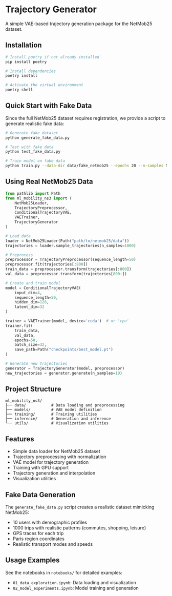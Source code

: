 # Trajectory Generator

A simple VAE-based trajectory generation package for the NetMob25 dataset.

## Installation

```bash
# Install poetry if not already installed
pip install poetry

# Install dependencies
poetry install

# Activate the virtual environment
poetry shell
```

## Quick Start with Fake Data

Since the full NetMob25 dataset requires registration, we provide a script to generate realistic fake data:

```bash
# Generate fake dataset
python generate_fake_data.py

# Test with fake data
python test_fake_data.py

# Train model on fake data
python train.py --data-dir data/fake_netmob25 --epochs 20 --n-samples 500
```

## Using Real NetMob25 Data

```python
from pathlib import Path
from ml_mobility_ns3 import (
    NetMob25Loader,
    TrajectoryPreprocessor,
    ConditionalTrajectoryVAE,
    VAETrainer,
    TrajectoryGenerator
)

# Load data
loader = NetMob25Loader(Path("path/to/netmob25/data"))
trajectories = loader.sample_trajectories(n_samples=1000)

# Preprocess
preprocessor = TrajectoryPreprocessor(sequence_length=50)
preprocessor.fit(trajectories[:800])
train_data = preprocessor.transform(trajectories[:800])
val_data = preprocessor.transform(trajectories[800:])

# Create and train model
model = ConditionalTrajectoryVAE(
    input_dim=4,
    sequence_length=50,
    hidden_dim=128,
    latent_dim=32
)

trainer = VAETrainer(model, device='cuda')  # or 'cpu'
trainer.fit(
    train_data,
    val_data,
    epochs=50,
    batch_size=32,
    save_path=Path("checkpoints/best_model.pt")
)

# Generate new trajectories
generator = TrajectoryGenerator(model, preprocessor)
new_trajectories = generator.generate(n_samples=10)
```

## Project Structure

```
ml_mobility_ns3/
├── data/           # Data loading and preprocessing
├── models/         # VAE model definition
├── training/       # Training utilities
├── inference/      # Generation and inference
└── utils/          # Visualization utilities
```

## Features

- Simple data loader for NetMob25 dataset
- Trajectory preprocessing with normalization
- VAE model for trajectory generation
- Training with GPU support
- Trajectory generation and interpolation
- Visualization utilities

## Fake Data Generation

The `generate_fake_data.py` script creates a realistic dataset mimicking NetMob25:
- 10 users with demographic profiles
- 1000 trips with realistic patterns (commutes, shopping, leisure)
- GPS traces for each trip
- Paris region coordinates
- Realistic transport modes and speeds

## Usage Examples

See the notebooks in `notebooks/` for detailed examples:
- `01_data_exploration.ipynb`: Data loading and visualization
- `02_model_experiments.ipynb`: Model training and generation
